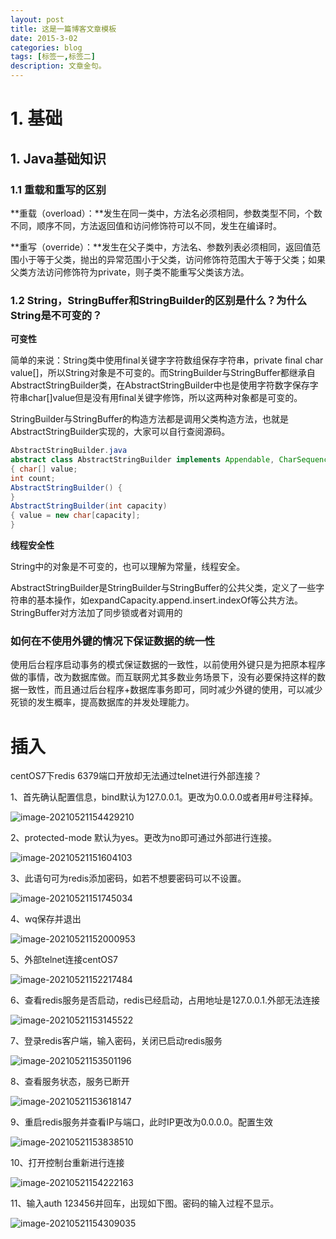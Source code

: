 ```yaml
---
layout: post
title: 这是一篇博客文章模板
date: 2015-3-02
categories: blog
tags: [标签一,标签二]
description: 文章金句。
---
```


# **1. 基础**

## 1. Java基础知识

### 1.1 重载和重写的区别

**重载（overload）：**发生在同一类中，方法名必须相同，参数类型不同，个数不同，顺序不同，方法返回值和访问修饰符可以不同，发生在编译时。

**重写（override）：**发生在父子类中，方法名、参数列表必须相同，返回值范围小于等于父类，抛出的异常范围小于父类，访问修饰符范围大于等于父类；如果父类方法访问修饰符为private，则子类不能重写父类该方法。

###  1.2 String，StringBuffer和StringBuilder的区别是什么？为什么String是不可变的？

**可变性**

简单的来说：String类中使用final关键字字符数组保存字符串，private final char value[]，所以String对象是不可变的。而StringBuilder与StringBuffer都继承自AbstractStringBuilder类，在AbstractStringBuilder中也是使用字符数字保存字符串char[]value但是没有用final关键字修饰，所以这两种对象都是可变的。

StringBuilder与StringBuffer的构造方法都是调用父类构造方法，也就是AbstractStringBuilder实现的，大家可以自行查阅源码。

```java
AbstractStringBuilder.java
abstract class AbstractStringBuilder implements Appendable, CharSequence
{ char[] value;
int count;
AbstractStringBuilder() {
}
AbstractStringBuilder(int capacity)
{ value = new char[capacity];
}
```



**线程安全性**

String中的对象是不可变的，也可以理解为常量，线程安全。

AbstractStringBuilder是StringBuilder与StringBuffer的公共父类，定义了一些字符串的基本操作，如expandCapacity.append.insert.indexOf等公共方法。StringBuffer对方法加了同步锁或者对调用的



### 如何在不使用外键的情况下保证数据的统一性

使用后台程序启动事务的模式保证数据的一致性，以前使用外键只是为把原本程序做的事情，改为数据库做。而互联网尤其多数业务场景下，没有必要保持这样的数据一致性，而且通过后台程序+数据库事务即可，同时减少外键的使用，可以减少死锁的发生概率，提高数据库的并发处理能力。

# 插入

centOS7下redis 6379端口开放却无法通过telnet进行外部连接？

1、首先确认配置信息，bind默认为127.0.0.1。更改为0.0.0.0或者用#号注释掉。

![image-20210521154429210](C:\Users\Administrator\AppData\Roaming\Typora\typora-user-images\image-20210521154429210.png)

2、protected-mode 默认为yes。更改为no即可通过外部进行连接。

![image-20210521151604103](C:\Users\Administrator\AppData\Roaming\Typora\typora-user-images\image-20210521151604103.png)

3、此语句可为redis添加密码，如若不想要密码可以不设置。

![image-20210521151745034](C:\Users\Administrator\AppData\Roaming\Typora\typora-user-images\image-20210521151745034.png)

4、wq保存并退出

![image-20210521152000953](C:\Users\Administrator\AppData\Roaming\Typora\typora-user-images\image-20210521152000953.png)

5、外部telnet连接centOS7

![image-20210521152217484](C:\Users\Administrator\AppData\Roaming\Typora\typora-user-images\image-20210521152217484.png)

6、查看redis服务是否启动，redis已经启动，占用地址是127.0.0.1.外部无法连接

![image-20210521153145522](C:\Users\Administrator\AppData\Roaming\Typora\typora-user-images\image-20210521153145522.png)

7、登录redis客户端，输入密码，关闭已启动redis服务

![image-20210521153501196](C:\Users\Administrator\AppData\Roaming\Typora\typora-user-images\image-20210521153501196.png)

8、查看服务状态，服务已断开

![image-20210521153618147](C:\Users\Administrator\AppData\Roaming\Typora\typora-user-images\image-20210521153618147.png)

9、重启redis服务并查看IP与端口，此时IP更改为0.0.0.0。配置生效

![image-20210521153838510](C:\Users\Administrator\AppData\Roaming\Typora\typora-user-images\image-20210521153838510.png)

10、打开控制台重新进行连接

![image-20210521154222163](C:\Users\Administrator\AppData\Roaming\Typora\typora-user-images\image-20210521154222163.png)

11、输入auth 123456并回车，出现如下图。密码的输入过程不显示。

![image-20210521154309035](C:\Users\Administrator\AppData\Roaming\Typora\typora-user-images\image-20210521154309035.png)